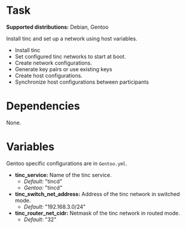 # Task

**Supported distributions:** Debian, Gentoo

Install tinc and set up a network using host variables.

 * Install tinc
 * Set configured tinc networks to start at boot.
 * Create network configurations.
 * Generate key pairs or use existing keys
 * Create host configurations.
 * Synchronize host configurations between participants

# Dependencies

None.

# Variables

Gentoo specific configurations are in `Gentoo.yml`.

 * **tinc_service:** Name of the tinc service.
   * *Default:* "tincd"
   * *Gentoo:* "tincd"
 * **tinc_switch_net_address:** Address of the tinc network in switched mode.
   * *Default:* "192.168.3.0/24"
 * **tinc_router_net_cidr:** Netmask of the tinc network in routed mode.
   * *Default*: "32"
